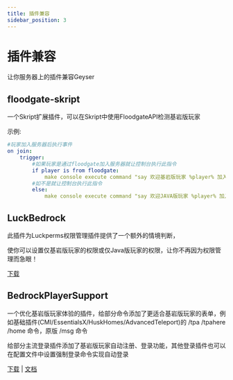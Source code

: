 ```yaml
---
title: 插件兼容
sidebar_position: 3
---
```


# 插件兼容

让你服务器上的插件兼容Geyser

## floodgate-skript

一个Skript扩展插件，可以在Skript中使用FloodgateAPI检测基岩版玩家

示例:

```yaml
#玩家加入服务器后执行事件
on join:
    trigger:
        #如果玩家是通过floodgate加入服务器就让控制台执行此指令
        if player is from floodgate:
            make console execute command "say 欢迎基岩版玩家 %player% 加入服务器!"
        #如不是就让控制台执行此指令
        else:
            make console execute command "say 欢迎JAVA版玩家 %player% 加入服务器!"
```

## LuckBedrock

此插件为Luckperms权限管理插件提供了一个额外的情境判断，

使你可以设置仅基岩版玩家的权限或仅Java版玩家的权限，让你不再因为权限管理而急眼！

[下载](https://www.minebbs.com/threads/luck-bedrock.24169/)

## BedrockPlayerSupport

一个优化基岩版玩家体验的插件，给部分命令添加了更适合基岩版玩家的表单，例如基础插件(CMI/EssentialsX/HuskHomes/AdvancedTeleport)的 /tpa /tpahere /home 命令，原版 /msg 命令
  
给部分主流登录插件添加了基岩版玩家自动注册、登录功能，其他登录插件也可以在配置文件中设置强制登录命令实现自动登录

[下载](https://github.com/DongShaoNB/BedrockPlayerSupport/releases) | [文档](https://docs.bps.dsnb.cc/#/zh-cn/start/introduce)
